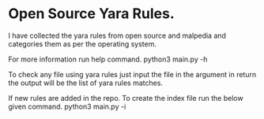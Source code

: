 # Open Source Yara Rules.

I have collected the yara rules from open source and malpedia and categories them as per the operating system.

For more information run help command. 
python3 main.py -h

To check any file using yara rules just input the file in the argument in return the output will be the list of yara rules matches.

If new rules are added in the repo. To create the index file run the below given command.
python3 main.py -i
